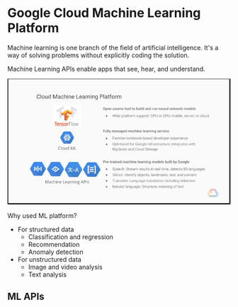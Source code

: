 # Google Cloud Machine Learning Platform

Machine learning is one branch of the field of artificial intelligence. It's a way of solving problems without explicitly coding the solution.

Machine Learning APIs enable apps that see, hear, and understand.

![Alt text](images/machinelearningplatform.png?raw=true "Machine Learning Platform")

Why used ML platform?
* For structured data
  * Classification and regression
  * Recommendation
  * Anomaly detection
* For unstructured data
  * Image and video analysis
  * Text analysis
  
## ML APIs
